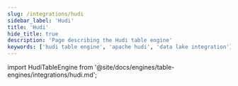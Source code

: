 ```yaml
---
slug: /integrations/hudi
sidebar_label: 'Hudi'
title: 'Hudi'
hide_title: true
description: 'Page describing the Hudi table engine'
keywords: ['hudi table engine', 'apache hudi', 'data lake integration']
---
```


import HudiTableEngine from '@site/docs/engines/table-engines/integrations/hudi.md';

<HudiTableEngine/>
